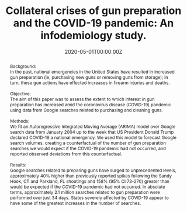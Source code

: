 ---
title: "Collateral crises of gun preparation and the COVID-19 pandemic: An infodemiology study."

authors:
- "admin"
- "John W Ayers"
- "Mark Dredze"
- "Nicholas Suplina"
- "Sarah Burd-Sharps"
date: "2020-05-01T00:00:00Z"
doi: "10.2196/19369"
venue: "JMIR Public Health and Surveillance"
publishDate: "2017-01-01T00:00:00Z"
publication_types: ["2"]
abstract: "Background:<br>In the past, national emergencies in the United States have resulted in increased gun preparation (ie, purchasing new guns or removing guns from storage); in turn, these gun actions have effected increases in firearm injuries and deaths.<br><br>Objective:<br>The aim of this paper was to assess the extent to which interest in gun preparation has increased amid the coronavirus disease (COVID-19) pandemic using data from Google searches related to purchasing and cleaning guns.<br><br>Methods:<br>We fit an Autoregressive Integrated Moving Average (ARIMA) model over Google search data from January 2004 up to the week that US President Donald Trump declared COVID-19 a national emergency. We used this model to forecast Google search volumes, creating a counterfactual of the number of gun preparation searches we would expect if the COVID-19 pandemic had not occurred, and reported observed deviations from this counterfactual.<br><br>Results:<br>Google searches related to preparing guns have surged to unprecedented levels, approximately 40% higher than previously reported spikes following the Sandy Hook, CT and Parkland, FL shootings and 158% (95% CI 73-270) greater than would be expected if the COVID-19 pandemic had not occurred. In absolute terms, approximately 2.1 million searches related to gun preparation were performed over just 34 days. States severely affected by COVID-19 appear to have some of the greatest increases in the number of searches."
summary: "Caputi, T. L., Ayers, J. W., Dredze, M., Suplina, N., & Burd-Sharps, S. (2020). Collateral Crises of Gun Preparation and the COVID-19 Pandemic: Infodemiology Study. JMIR Public Health and Surveillance, 6(2), e19369. doi:10.2196/19369"
tags: 
featured: false
links:
- name: Paper Link
  url: "https://publichealth.jmir.org/2020/2/e19369/?utm_source=TrendMD&utm_medium=cpc&utm_campaign=JMIR_TrendMD_0"
url_pdf: "/files/JMIR-2020.pdf"
image:
  focal_point: ""
  preview_only: false
---